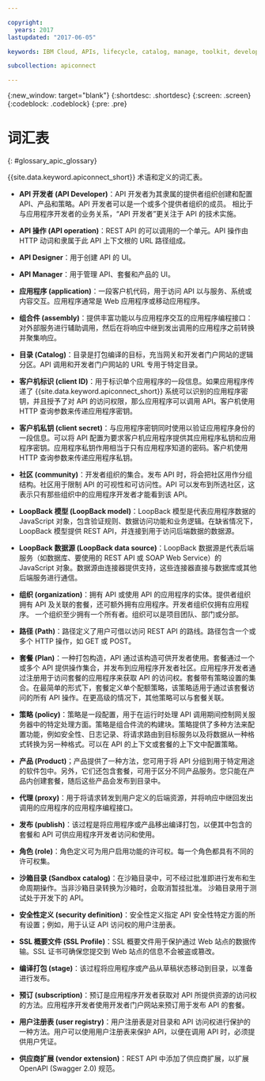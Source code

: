 ```yaml
---

copyright:
  years: 2017
lastupdated: "2017-06-05"

keywords: IBM Cloud, APIs, lifecycle, catalog, manage, toolkit, develop, dev portal

subcollection: apiconnect

---
```


{:new_window: target="blank"}
{:shortdesc: .shortdesc}
{:screen: .screen}
{:codeblock: .codeblock}
{:pre: .pre}

# 词汇表
{: #glossary_apic_glossary}

{{site.data.keyword.apiconnect_short}} 术语和定义的词汇表。

- **API 开发者 (API Developer)**：API 开发者为其隶属的提供者组织创建和配置 API、产品和策略。API 开发者可以是一个或多个提供者组织的成员。
相比于与应用程序开发者的业务关系，“API 开发者”更关注于 API 的技术实施。

- **API 操作 (API operation)**：REST API 的可以调用的一个单元。API 操作由 HTTP 动词和隶属于此 API 上下文根的 URL 路径组成。

- **API Designer**：用于创建 API 的 UI。

- **API Manager**：用于管理 API、套餐和产品的 UI。

- **应用程序 (application)**：一段客户机代码，用于访问 API 以与服务、系统或内容交互。应用程序通常是 Web 应用程序或移动应用程序。

- **组合件 (assembly)**：提供丰富功能以与应用程序交互的应用程序编程接口：对外部服务进行辅助调用，然后在将响应中继到发出调用的应用程序之前转换并聚集响应。

- **目录 (Catalog)**：目录是打包编译的目标，充当网关和开发者门户网站的逻辑分区。API 调用和开发者门户网站的 URL 专用于特定目录。


- **客户机标识 (client ID)**：用于标识单个应用程序的一段信息。如果应用程序传递了 {{site.data.keyword.apiconnect_short}} 系统可以识别的应用程序密钥，并且授予了对 API 的访问权限，那么应用程序可以调用 API。客户机使用 HTTP 查询参数来传递应用程序密钥。

- **客户机私钥 (client secret)**：与应用程序密钥同时使用以验证应用程序身份的一段信息。可以将 API 配置为要求客户机应用程序提供其应用程序私钥和应用程序密钥。应用程序私钥作用相当于只有应用程序知道的密码。客户机使用 HTTP 查询参数来传递应用程序私钥。

- **社区 (community)**：开发者组织的集合。发布 API 时，将会把社区用作分组结构。社区用于限制 API 的可视性和可访问性。API 可以发布到所选社区，这表示只有那些组织中的应用程序开发者才能看到该 API。

- **LoopBack 模型 (LoopBack model)**：LoopBack 模型是代表应用程序数据的 JavaScript 对象，包含验证规则、数据访问功能和业务逻辑。在缺省情况下，LoopBack 模型提供 REST API，并连接到用于访问后端数据的数据源。


- **LoopBack 数据源 (LoopBack data source)**：LoopBack 数据源是代表后端服务（如数据库、要使用的 REST API 或 SOAP Web Service）的 JavaScript 对象。数据源由连接器提供支持，这些连接器直接与数据库或其他后端服务进行通信。


- **组织 (organization)**：拥有 API 或使用 API 的应用程序的实体。提供者组织拥有 API 及关联的套餐，还可额外拥有应用程序。开发者组织仅拥有应用程序。
一个组织至少拥有一个所有者。组织可以是项目团队、部门或分部。

- **路径 (Path)**：路径定义了用户可借以访问 REST API 的路线。路径包含一个或多个 HTTP 操作，如 GET 或 POST。

- **套餐 (Plan)**：一种打包构造，API 通过该构造可供开发者使用。套餐通过一个或多个 API 提供操作集合，并发布到应用程序开发者社区。应用程序开发者通过注册用于访问套餐的应用程序来获取 API 的访问权。套餐带有策略设置的集合。在最简单的形式下，套餐定义单个配额策略，该策略适用于通过该套餐访问的所有 API 操作。在更高级的情况下，其他策略可以与套餐关联。

- **策略 (policy)**：策略是一段配置，用于在运行时处理 API 调用期间控制网关服务器中的特定处理方面。策略是组合件流的构建块。策略提供了多种方法来配置功能，例如安全性、日志记录、将请求路由到目标服务以及将数据从一种格式转换为另一种格式。可以在 API 的上下文或套餐的上下文中配置策略。

- **产品 (Product)**；产品提供了一种方法，您可用于将 API 分组到用于特定用途的软件包中。另外，它们还包含套餐，可用于区分不同产品服务。您只能在产品内创建套餐，随后这些产品会发布到目录中。

- **代理 (proxy)**：用于将请求转发到用户定义的后端资源，并将响应中继回发出调用的应用程序的应用程序编程接口。

- **发布 (publish)**：该过程是将应用程序或产品移出编译打包，以便其中包含的套餐和 API 可供应用程序开发者访问和使用。

- **角色 (role)**：角色定义可为用户启用功能的许可权。每一个角色都具有不同的许可权集。


- **沙箱目录 (Sandbox catalog)**：在沙箱目录中，可不经过批准即进行发布和生命周期操作。当非沙箱目录转换为沙箱时，会取消暂挂批准。
沙箱目录用于测试处于开发下的 API。


- **安全性定义 (security definition)**：安全性定义指定 API 安全性特定方面的所有设置；例如，用于认证 API 访问权的用户注册表。

- **SSL 概要文件 (SSL Profile)**：SSL 概要文件用于保护通过 Web 站点的数据传输。SSL 证书可确保您提交到 Web 站点的信息不会被盗或篡改。

- **编译打包 (stage)**：该过程将应用程序或产品从草稿状态移动到目录，以准备进行发布。


- **预订 (subscription)**：预订是应用程序开发者获取对 API 所提供资源的访问权的方法。应用程序开发者使用开发者门户网站来预订用于发布 API 的套餐。


- **用户注册表 (user registry)**：用户注册表是对目录和 API 访问权进行保护的一种方法。用户可以使用用户注册表来保护 API，以便在调用 API 时，必须提供用户凭证。


- **供应商扩展 (vendor extension)**：REST API 中添加了供应商扩展，以扩展 OpenAPI (Swagger 2.0) 规范。

